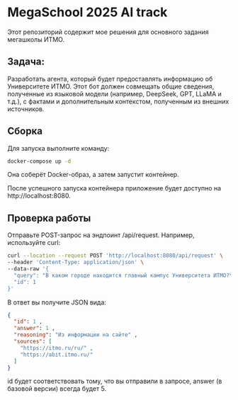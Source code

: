# MegaSchool 2025 AI track

Этот репозиторий содержит мое решения для основного задания мегашколы ИТМО.

## Задача:

Разработать агента, который будет предоставлять информацию об Университете ИТМО. Этот бот
должен совмещать общие сведения, полученные из языковой модели (например, DeepSeek, GPT,
LLaMA и т.д.), с фактами и дополнительным контекстом, полученным из внешних источников.

## Сборка

Для запуска выполните команду:

```bash
docker-compose up -d
```

Она соберёт Docker-образ, а затем запустит контейнер.

После успешного запуска контейнера приложение будет доступно на http://localhost:8080.

## Проверка работы

Отправьте POST-запрос на эндпоинт /api/request. Например, используйте curl:

```bash
curl --location --request POST 'http://localhost:8080/api/request' \
--header 'Content-Type: application/json' \
--data-raw '{
  "query": "В каком городе находится главный кампус Университета ИТМО?\n1. Москва\n2. Санкт-Петербург\n3. Екатеринбург\n4. Нижний Новгород",
  "id": 1
}'
```

В ответ вы получите JSON вида:

```json
{
  "id": 1 ,
  "answer": 1 ,
  "reasoning": "Из информации на сайте" ,
  "sources": [
    "https://itmo.ru/ru/" ,
    "https://abit.itmo.ru/"
  ]
}
```

id будет соответствовать тому, что вы отправили в запросе,
answer (в базовой версии) всегда будет 5.
